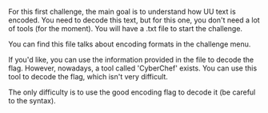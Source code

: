 For this first challenge, the main goal is to understand how UU text is encoded. You need to decode this text, but for this one, you don't need a lot of tools (for the moment). You will have a .txt file to start the challenge.

You can find this file talks about encoding formats in the challenge menu.


If you'd like, you can use the information provided in the file to decode the flag. However, nowadays, a tool called 'CyberChef' exists. You can use this tool to decode the flag, which isn't very difficult.

The only difficulty is to use the good encoding flag to decode it (be careful to the syntax).
